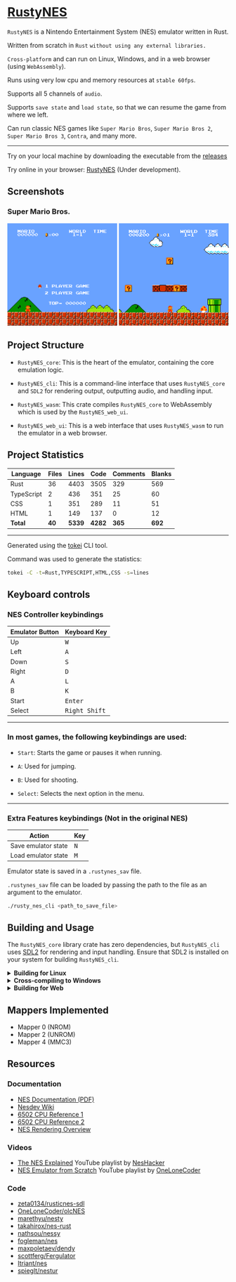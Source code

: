 # [RustyNES](https://vedant416.github.io/RustyNES/)

`RustyNES` is a Nintendo Entertainment System (NES) emulator written in Rust.

Written from scratch in `Rust` `without using any external libraries.`

`Cross-platform` and can run on Linux, Windows, and in a web browser (using `WebAssembly`).

Runs using very low cpu and memory resources at `stable 60fps`.

Supports all 5 channels of `audio`.

Supports `save state` and `load state`, so that we can resume the game from where we left.

Can run classic NES games like `Super Mario Bros`, `Super Mario Bros 2`, `Super Mario Bros 3`, `Contra`, and many more.

---

Try on your local machine by downloading the executable from the [releases](https://github.com/vedant416/RustyNES/releases/tag/v1.0)

Try online in your browser: [RustyNES](https://vedant416.github.io/RustyNES/)
(Under development).

## Screenshots

### Super Mario Bros.

<img src="screenshots/image1.png" width=250> <img src="screenshots/image2.png" width=250>

## Project Structure

- `RustyNES_core`: This is the heart of the emulator, containing the core emulation logic.

- `RustyNES_cli`: This is a command-line interface that uses `RustyNES_core` and `SDL2` for rendering output, outputting audio, and handling input.

- `RustyNES_wasm`: This crate compiles `RustyNES_core` to WebAssembly which is used by the `RustyNES_web_ui`.

- `RustyNES_web_ui`: This is a web interface that uses `RustyNES_wasm` to run the emulator in a web browser.

## Project Statistics

| Language   | Files  | Lines    | Code     | Comments | Blanks  |
| ---------- | ------ | -------- | -------- | -------- | ------- |
| Rust       | 36     | 4403     | 3505     | 329      | 569     |
| TypeScript | 2      | 436      | 351      | 25       | 60      |
| CSS        | 1      | 351      | 289      | 11       | 51      |
| HTML       | 1      | 149      | 137      | 0        | 12      |
| **Total**  | **40** | **5339** | **4282** | **365**  | **692** |

---

Generated using the [tokei](https://github.com/XAMPPRocky/tokei)
CLI tool.

Command was used to generate the statistics:

```bash
tokei -C -t=Rust,TYPESCRIPT,HTML,CSS -s=lines
```

## Keyboard controls

### NES Controller keybindings

| Emulator Button | Keyboard Key           |
| --------------- | ---------------------- |
| Up              | <kbd>W</kbd>           |
| Left            | <kbd>A</kbd>           |
| Down            | <kbd>S</kbd>           |
| Right           | <kbd>D</kbd>           |
| A               | <kbd>L</kbd>           |
| B               | <kbd>K</kbd>           |
| Start           | <kbd>Enter</kbd>       |
| Select          | <kbd>Right Shift</kbd> |

---

### In most games, the following keybindings are used:

- `Start`: Starts the game or pauses it when running.

- `A`: Used for jumping.

- `B`: Used for shooting.

- `Select`: Selects the next option in the menu.

---

### Extra Features keybindings (Not in the original NES)

| Action              | Key          |
| ------------------- | ------------ |
| Save emulator state | <kbd>N</kbd> |
| Load emulator state | <kbd>M</kbd> |

Emulator state is saved in a `.rustynes_sav` file.

`.rustynes_sav` file can be loaded by passing the path to the file as an argument to the emulator.

```bash
./rusty_nes_cli <path_to_save_file>
```

## Building and Usage

The `RustyNES_core` library crate has zero dependencies, but `RustyNES_cli` uses [SDL2](https://www.libsdl.org/) for rendering and input handling. Ensure that SDL2 is installed on your system for building `RustyNES_cli`.

<details>
<summary><strong>Building for Linux</strong></summary>

1. Build the project in release mode:

   ```bash
   cargo build --release
   ```

   The `rusty_nes_cli` executable will be in the `target/release` directory.

2. Run the executable with the path to the ROM file as an argument:

   ```bash
   ./rusty_nes_cli <path_to_rom_file>
   ```

3. To load a save file (`.rustynes_sav`), pass the path to the save file as an argument:

   ```bash
   ./rusty_nes_cli <path_to_save_file>
   ```

</details>

<details>
<summary><strong>Cross-compiling to Windows</strong></summary>

1. Add the Rust target for Windows:

   ```bash
   rustup target add x86_64-pc-windows-gnu
   ```

2. Install `mingw-w64`:

   ```bash
   sudo apt install mingw-w64
   ```

3. Build the project for Windows:

   ```bash
   cargo build --release --target=x86_64-pc-windows-gnu
   ```

   The `rusty_nes_cli.exe` executable will be in the `target/x86_64-pc-windows-gnu/release` directory, and the `SDL2.dll` file will be in the project root directory.

   For running the emulator on Windows, ensure the `SDL2.dll` file is in the same directory as the executable.

4. Run the executable with the path to the ROM file as an argument:

   ```bash
   rusty_nes_cli.exe <path_to_rom_file>
   ```

5. To load a save file (`.rustynes_sav`), pass the path to the save file as an argument:

   ```bash
   ./rusty_nes_cli <path_to_save_file>
   ```

</details>

<details>
<summary><strong>Building for Web</strong></summary>

1. Install `wasm-pack`:

   ```bash
   cargo install wasm-pack
   ```

2. In the `RustyNES_web_ui` directory, run:

   ```bash
   npm install
   npm run dev
   ```

   This command will build the `RustyNES_wasm` library and output the WebAssembly file and JavaScript bindings to the `RustyNES_web_ui/public/pkg` directory.

</details>

## Mappers Implemented

- Mapper 0 (NROM)
- Mapper 2 (UNROM)
- Mapper 4 (MMC3)

## Resources

### Documentation

- [NES Documentation (PDF)](http://nesdev.com/NESDoc.pdf)
- [Nesdev Wiki](https://www.nesdev.org/wiki/Nesdev_Wiki)
- [6502 CPU Reference 1](https://www.c64os.com/post/?p=39)
- [6502 CPU Reference 2](https://www.masswerk.at/6502/6502_instruction_set.html)
- [NES Rendering Overview](https://austinmorlan.com/posts/nes_rendering_overview/)

### Videos

- [The NES Explained] YouTube playlist by [NesHacker]
- [NES Emulator from Scratch] YouTube playlist by [OneLoneCoder]

[NES Emulator from Scratch]: https://www.youtube.com/playlist?list=PLrOv9FMX8xJHqMvSGB_9G9nZZ_4IgteYf
[The NES Explained]: https://youtube.com/playlist?list=PLgvDB6LWam2VDGPgUAMTEEMk0PUtCJs-n&si=Qoquh5uNFiug1iWz
[OneLoneCoder]: https://www.youtube.com/@javidx9
[NesHacker]: https://www.youtube.com/@NesHacker

### Code

- [zeta0134/rusticnes-sdl](https://github.com/zeta0134/rusticnes-sdl)
- [OneLoneCoder/olcNES](https://github.com/OneLoneCoder/olcNES)
- [marethyu/nesty](https://github.com/marethyu/nesty)
- [takahirox/nes-rust](https://github.com/takahirox/nes-rust)
- [nathsou/nessy](https://github.com/nathsou/nessy)
- [fogleman/nes](https://github.com/fogleman/nes)
- [maxpoletaev/dendy](https://github.com/maxpoletaev/dendy/)
- [scottferg/Fergulator](https://github.com/scottferg/Fergulator/)
- [ltriant/nes](https://github.com/ltriant/nes)
- [spieglt/nestur](https://github.com/spieglt/nestur)

